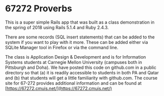 # 67272 Proverbs

This is a super simple Rails app that was built as a class demonstration in the spring of 2018 using Rails 5.1.4 and Ruby 2.4.3.

There are some records (SQL insert statements) that can be added to the system if you want to play with it more. These can be added either via SQLite Manager tool in Firefox or via the command line.

The class is Application Design & Development and is for Information Systems students at Carnegie Mellon University (campuses both in Pittsburgh and Doha). We have posted this code on github.com in a public directory so that (a) it is readily accessible to students in both PA and Qatar and (b) that students will get a little familiarity with github.com.  The course site for 67-272 provides additional information and can be found at [https://67272.cmuis.net/](https://67272.cmuis.net/)
